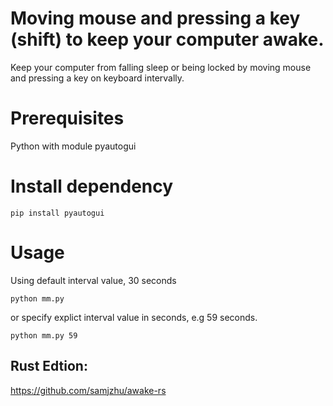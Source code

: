 # Moving mouse and pressing a key (shift) to keep your computer awake.
Keep your computer from falling sleep or being locked by moving mouse and pressing a key on keyboard intervally.

# Prerequisites
Python
with module
pyautogui

# Install dependency
```
pip install pyautogui
```

# Usage
Using default interval value, 30 seconds
```
python mm.py
```

or specify explict interval value in seconds, e.g 59 seconds.
```
python mm.py 59
```

## Rust Edtion:
https://github.com/samjzhu/awake-rs
